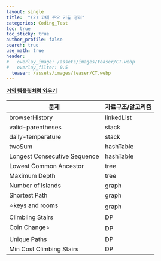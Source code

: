 ```yaml
---
layout: single  
title:  "(2) 코테 주요 기출 정리"
categories: Coding_Test
toc: true
toc_sticky: true
author_profile: false
search: true
use_math: true
header:
#   overlay_image: /assets/images/teaser/CT.webp
#   overlay_filter: 0.5
  teaser: /assets/images/teaser/CT.webp
---
```


**<u>거의 템플릿처럼 외우기</u>**

|문제|자료구조/알고리즘|
|---|-------|
|browserHistory|linkedList|
|valid-parentheses|stack|
|daily-temperature|stack|
|twoSum|hashTable|
|Longest Consecutive Sequence|hashTable|
|Lowest Common Ancestor|tree|
|Maximum Depth|tree|
|Number of Islands|graph|
|Shortest Path|graph|
|⭐keys and rooms|graph|
|Climbling Stairs|DP|
|Coin Change⭐|DP|
|Unique Paths|DP|
|Min Cost Climbing Stairs|DP|